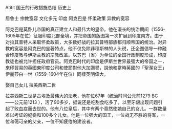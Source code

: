 Atitit 国王的行政措施总结 历史上


居鲁士 宗教宽容 文化多元
印度 阿克巴是 怀柔政策 异教的宽容

阿克巴是莫卧儿帝国的真正建立人和最伟大的皇帝。他在漫长的统治期间（1556-1605年在位）征服印度北部全境，并把帝国的版图第一次扩展到印度南方。由于对拉其普特人采取怀柔政策，大多数好战的拉其普特部族都归顺帝国的统治。对异教的宽容是阿克巴的显著特点，他不仅免除非穆斯林的人头税，还企图倡导一种融合印度教与伊斯兰教的宗教改革。以苏巴（省）为单位的全国行政制度形成，印度教徒也被允许担任政府官员。阿克巴时代的印度是伊斯兰世界最强大的帝国之一，來印貿易的英國東印度公司和使節對他大加讚譽，說他和當時英國的「聖潔女王」伊麗莎白一世（1559-1604年在位）同樣英明偉大。

娶自己女儿 拉美西斯二世

拉美西斯二世是古埃及最伟大的法老，他在位67年（统治时间公元前1279 BC ——公元前1213 ），活了90多岁，据说还是吃甜食吃多了，以至牙龈出现问题引起了败血症而去世的。他有八位皇后，其中有两个竟然使她自己的女儿。一群数量难以考证的妃妾和100多个儿女。他是一位强大的国王，一位战无不胜的将军，一位和蔼可亲的父亲，一位不知疲倦的建设者。
